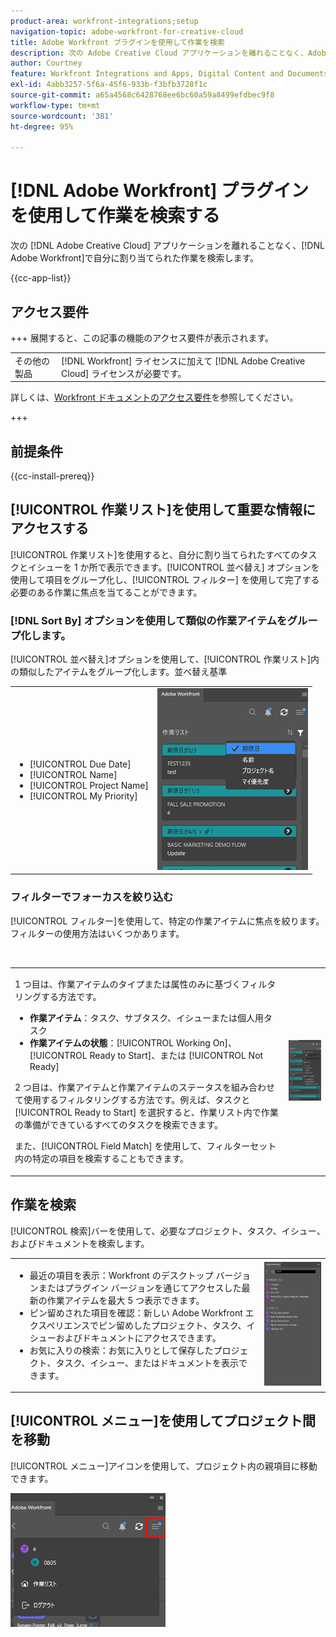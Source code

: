 ```yaml
---
product-area: workfront-integrations;setup
navigation-topic: adobe-workfront-for-creative-cloud
title: Adobe Workfront プラグインを使用して作業を検索
description: 次の Adobe Creative Cloud アプリケーションを離れることなく、Adobe Workfront で自分に割り当てられた作業を検索します。
author: Courtney
feature: Workfront Integrations and Apps, Digital Content and Documents
exl-id: 4abb3257-5f6a-45f6-933b-f3bfb3728f1c
source-git-commit: a65a4568c6428768ee6bc60a59a8499efdbec9f8
workflow-type: tm+mt
source-wordcount: '381'
ht-degree: 95%

---
```


# [!DNL Adobe Workfront] プラグインを使用して作業を検索する

次の [!DNL Adobe Creative Cloud] アプリケーションを離れることなく、[!DNL Adobe Workfront]で自分に割り当てられた作業を検索します。

{{cc-app-list}}

## アクセス要件

+++ 展開すると、この記事の機能のアクセス要件が表示されます。

<table style="table-layout:auto"> 
 <col> 
 <col> 
 <tbody> 
 <!-- <tr> 
   <td role="rowheader">[!DNL Adobe Workfront] package</td> 
   <td> Any</td> 
  </tr> 
  <tr data-mc-conditions=""> 
   <td role="rowheader">[!DNL Adobe Workfront] license</td> 
   <td> 
   <p>Standard</p>
   <p>Work or higher</p> </td> 
  </tr> -->
  <tr> 
   <td role="rowheader">その他の製品</td> 
   <td>[!DNL Workfront] ライセンスに加えて [!DNL Adobe Creative Cloud] ライセンスが必要です。</td> 
  </tr> 
 </tbody> 
</table>

詳しくは、[Workfront ドキュメントのアクセス要件](/help/quicksilver/administration-and-setup/add-users/access-levels-and-object-permissions/access-level-requirements-in-documentation.md)を参照してください。

+++

## 前提条件

{{cc-install-prereq}}

## [!UICONTROL 作業リスト]を使用して重要な情報にアクセスする

[!UICONTROL 作業リスト]を使用すると、自分に割り当てられたすべてのタスクとイシューを 1 か所で表示できます。[!UICONTROL 並べ替え] オプションを使用して項目をグループ化し、[!UICONTROL フィルター] を使用して完了する必要のある作業に焦点を当てることができます。

### [!DNL Sort By] オプションを使用して類似の作業アイテムをグループ化します。

[!UICONTROL 並べ替え]オプションを使用して、[!UICONTROL 作業リスト]内の類似したアイテムをグループ化します。並べ替え基準

<table style="table-layout:auto"> 
 <col> 
 <col> 
 <tbody> 
  <tr> 
   <td> 
    <ul> 
     <li>[!UICONTROL Due Date]</li> 
     <li>[!UICONTROL Name]</li> 
     <li>[!UICONTROL Project Name]</li> 
     <li>[!UICONTROL My Priority]</li> 
    </ul> </td> 
   <td> <img src="assets/copy-of-sort-by-350x606.png" style="width: 350;height: 606;"> </td> 
  </tr> 
 </tbody> 
</table>

### フィルターでフォーカスを絞り込む

[!UICONTROL フィルター]を使用して、特定の作業アイテムに焦点を絞ります。フィルターの使用方法はいくつかあります。

 

<table style="table-layout:auto"> 
 <col> 
 <col> 
 <tbody> 
  <tr> 
   <td> <p>1 つ目は、作業アイテムのタイプまたは属性のみに基づくフィルタリングする方法です。</p> 
    <ul> 
     <li><strong>作業アイテム</strong>：タスク、サブタスク、イシューまたは個人用タスク</li> 
     <li><strong>作業アイテムの状態</strong>：[!UICONTROL Working On]、[!UICONTROL Ready to Start]、または [!UICONTROL Not Ready]</li> 
    </ul> <p>2 つ目は、作業アイテムと作業アイテムのステータスを組み合わせて使用するフィルタリングする方法です。例えば、タスクと [!UICONTROL Ready to Start] を選択すると、作業リスト内で作業の準備ができているすべてのタスクを検索できます。</p> <p>また、[!UICONTROL Field Match] を使用して、フィルターセット内の特定の項目を検索することもできます。 </p> </td> 
   <td> <img src="assets/copy-of-filter-p-350x603.png" style="width: 350;height: 603;"> </td> 
  </tr> 
 </tbody> 
</table>

## 作業を検索

[!UICONTROL 検索]バーを使用して、必要なプロジェクト、タスク、イシュー、およびドキュメントを検索します。

<table style="table-layout:auto"> 
 <col> 
 <col> 
 <tbody> 
  <tr> 
   <td> 
    <ul> 
     <li>最近の項目を表示：Workfront のデスクトップ バージョンまたはプラグイン バージョンを通じてアクセスした最新の作業アイテムを最大 5 つ表示できます。</li> 
     <li>ピン留めされた項目を確認：新しい Adobe Workfront エクスペリエンスでピン留めしたプロジェクト、タスク、イシューおよびドキュメントにアクセスできます。</li> 
     <li>お気に入りの検索：お気に入りとして保存したプロジェクト、タスク、イシュー、またはドキュメントを表示できます。</li> 
    </ul> </td> 
   <td> <img src="assets/copy-of-search-p.png"> </td> 
  </tr> 
 </tbody> 
</table>

## [!UICONTROL メニュー]を使用してプロジェクト間を移動

[!UICONTROL メニュー]アイコンを使用して、プロジェクト内の親項目に移動できます。

![ 作業リストに戻る ](assets/go-back-to-work-list-350x314.png)
